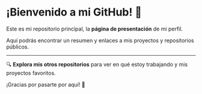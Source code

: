 # ¡Bienvenido a mi GitHub! 👋

Este es mi repositorio principal, la **página de presentación** de mi perfil.

Aquí podrás encontrar un resumen y enlaces a mis proyectos y repositorios públicos.

---

🔍 **Explora mis otros repositorios** para ver en qué estoy trabajando y mis proyectos favoritos.

¡Gracias por pasarte por aquí! 🚀


<!--
**SergioPG92/SergioPG92** is a ✨ _special_ ✨ repository because its `README.md` (this file) appears on your GitHub profile.

Here are some ideas to get you started:

- 🔭 I’m currently working on ...
- 🌱 I’m currently learning ...
- 👯 I’m looking to collaborate on ...
- 🤔 I’m looking for help with ...
- 💬 Ask me about ...
- 📫 How to reach me: ...
- 😄 Pronouns: ...
- ⚡ Fun fact: ...
-->
